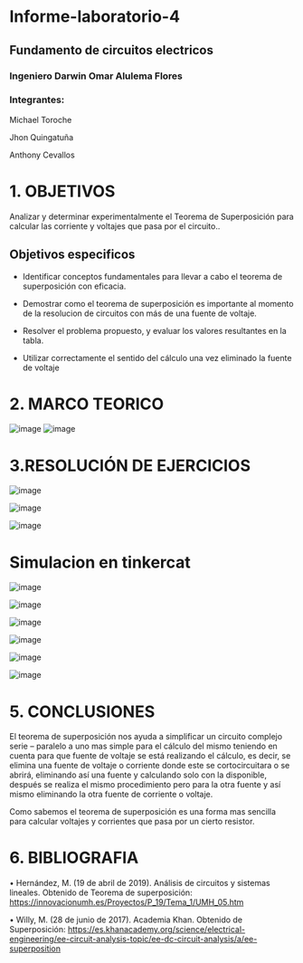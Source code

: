 # Informe-laboratorio-4

## Fundamento de circuitos electricos

### Ingeniero Darwin Omar Alulema Flores

### Integrantes:
Michael Toroche

Jhon Quingatuña

Anthony Cevallos

# 1. OBJETIVOS

Analizar y determinar experimentalmente el Teorema de Superposición para calcular las corriente y voltajes que pasa por el circuito..

## Objetivos especificos

* Identificar conceptos fundamentales para llevar a cabo el teorema de superposición con eficacia.

* Demostrar como el teorema de superposición es importante al momento de la resolucion de circuitos con más de una fuente de voltaje.

* Resolver el problema propuesto, y evaluar los valores resultantes en la tabla.

* Utilizar correctamente el sentido del cálculo una vez eliminado la fuente de voltaje

# 2. MARCO TEORICO

![image](https://user-images.githubusercontent.com/116775893/209244198-dad85f85-da50-4495-90a4-51d58ea4e33e.png)
![image](https://user-images.githubusercontent.com/116775893/209244343-ca5a4100-3450-452e-9dbd-92325792631a.png)

# 3.RESOLUCIÓN DE EJERCICIOS

![image](https://user-images.githubusercontent.com/116761073/209261327-e47b5a54-b402-441c-8579-b7c0b914f968.png)

![image](https://user-images.githubusercontent.com/116761073/209261451-ad57e863-a206-4d2a-ba17-a3d732f7ce5b.png)

![image](https://user-images.githubusercontent.com/116761073/209249746-e027a88c-9a70-47b8-9cb2-ab83495c3bad.png)

# Simulacion en tinkercat

![image](https://user-images.githubusercontent.com/116761073/209253894-f6646b8a-0567-4d96-ba46-e21d8587fe1b.png)

![image](https://user-images.githubusercontent.com/116761073/209253662-b39fcb42-c028-4638-970d-cdddb1a7bc62.png)

![image](https://user-images.githubusercontent.com/116761073/209254254-bdbfc2ac-6d3e-4432-a1b4-2e8f489328a7.png)

![image](https://user-images.githubusercontent.com/116761073/209254496-6f161d81-e279-4852-af15-0ab6788cf85a.png)

![image](https://user-images.githubusercontent.com/116761073/209254659-b946c3fb-e6d5-4c1a-836a-b700498b3806.png)

![image](https://user-images.githubusercontent.com/116761073/209254879-0fe91b76-302f-483d-a922-7c5135cc68ca.png)




# 5. CONCLUSIONES
El teorema de superposición nos ayuda a simplificar un circuito complejo serie – paralelo a uno mas simple para el cálculo del mismo teniendo en cuenta para que fuente de voltaje se está realizando el cálculo, es decir, se elimina una fuente de voltaje o corriente donde este se cortocircuitara o se abrirá, eliminando así una fuente y calculando solo con la disponible, después se realiza el mismo procedimiento pero para la otra fuente y así mismo eliminando la otra fuente de corriente o voltaje.

Como sabemos el teorema de superposición es una forma mas sencilla para calcular voltajes y corrientes que pasa por un cierto resistor.
# 6. BIBLIOGRAFIA
•	Hernández, M. (19 de abril de 2019). Análisis de circuitos y sistemas lineales. Obtenido de Teorema de superposición: https://innovacionumh.es/Proyectos/P_19/Tema_1/UMH_05.htm

•	Willy, M. (28 de junio de 2017). Academia Khan. Obtenido de Superposición: https://es.khanacademy.org/science/electrical-engineering/ee-circuit-analysis-topic/ee-dc-circuit-analysis/a/ee-superposition

